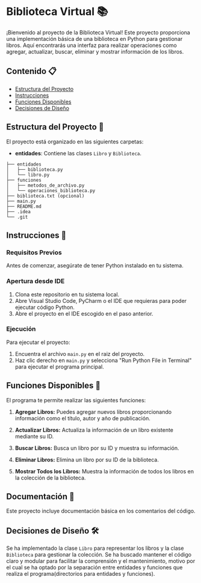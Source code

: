 # Biblioteca Virtual 📚

¡Bienvenido al proyecto de la Biblioteca Virtual! Este proyecto proporciona una implementación básica de una biblioteca en Python para gestionar libros. Aquí encontrarás una interfaz para realizar operaciones como agregar, actualizar, buscar, eliminar y mostrar información de los libros.

## Contenido 📋

- [Estructura del Proyecto](#estructura-del-proyecto)
- [Instrucciones](#instrucciones)
- [Funciones Disponibles](#funciones-disponibles)
- [Decisiones de Diseño](#decisiones-de-diseño)

## Estructura del Proyecto 📁

El proyecto está organizado en las siguientes carpetas:

- **entidades**: Contiene las clases `Libro` y `Biblioteca`.

```plaintext
├── entidades
│   ├── biblioteca.py
│   └── libro.py
├── funciones
│   ├── metodos_de_archivo.py
│   └── operaciones_biblioteca.py
├── biblioteca.txt (opcional)
├── main.py
├── README.md
├── .idea
└── .git
```
## Instrucciones 🚀

### Requisitos Previos

Antes de comenzar, asegúrate de tener Python instalado en tu sistema.

### Apertura desde IDE

1. Clona este repositorio en tu sistema local.
2. Abre Visual Studio Code, PyCharm o el IDE que requieras para poder ejecutar código Python.
3. Abre el proyecto en el IDE escogido en el paso anterior.

### Ejecución

Para ejecutar el proyecto:

1. Encuentra el archivo `main.py` en el raiz del proyecto. 
2. Haz clic derecho en `main.py` y selecciona "Run Python File in Terminal" para ejecutar el programa principal.

## Funciones Disponibles 🚀

El programa te permite realizar las siguientes funciones:

1. **Agregar Libros:** Puedes agregar nuevos libros proporcionando información como el título, autor y año de publicación.

2. **Actualizar Libros:** Actualiza la información de un libro existente mediante su ID.

3. **Buscar Libros:** Busca un libro por su ID y muestra su información.

4. **Eliminar Libros:** Elimina un libro por su ID de la biblioteca.

5. **Mostrar Todos los Libros:** Muestra la información de todos los libros en la colección de la biblioteca.

## Documentación 📖

Este proyecto incluye documentación básica en los comentarios del código.

## Decisiones de Diseño 🛠️

Se ha implementado la clase `Libro` para representar los libros y la clase `Biblioteca` para gestionar la colección. 
Se ha buscado mantener el código claro y modular para facilitar la comprensión y el mantenimiento, motivo por el cual se
ha optado por la separación entre entidades y funciones que realiza el programa(directorios para entidades y funciones).

